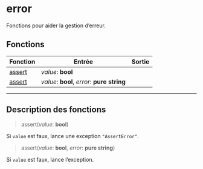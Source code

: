 # error

Fonctions pour aider la gestion d’erreur.
## Fonctions
|Fonction|Entrée|Sortie|
|-|-|-|
|[assert](#func_0)|*value*: **bool**||
|[assert](#func_1)|*value*: **bool**, *error*: **pure string**||


***
## Description des fonctions

<a id="func_0"></a>
> assert(*value*: **bool**)

Si `value` est faux, lance une exception `"AssertError"`.

<a id="func_1"></a>
> assert(*value*: **bool**, *error*: **pure string**)

Si `value` est faux, lance l’exception.

